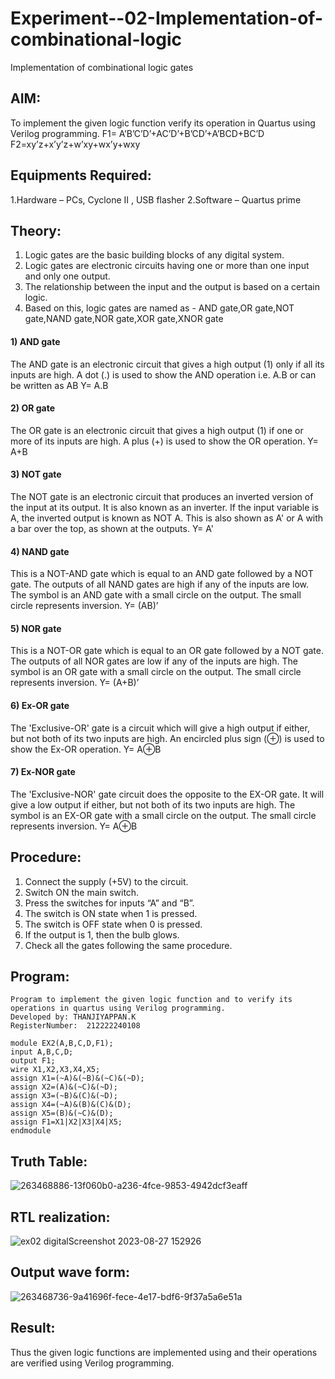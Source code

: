 # Experiment--02-Implementation-of-combinational-logic
Implementation of combinational logic gates
 
## AIM:
To implement the given logic function verify its operation in Quartus using Verilog programming.
 F1= A’B’C’D’+AC’D’+B’CD’+A’BCD+BC’D
F2=xy’z+x’y’z+w’xy+wx’y+wxy
 
## Equipments Required:
1.Hardware – PCs, Cyclone II , USB flasher
2.Software – Quartus prime

## Theory:

 1. Logic gates are the basic building blocks of any digital system.
 2. Logic gates are electronic circuits having one or more than one input and only one output.
 3. The relationship between the input and the output is based on a certain logic.
 4. Based on this, logic gates are named as - AND gate,OR gate,NOT gate,NAND gate,NOR gate,XOR gate,XNOR gate
#### 1) AND gate

The AND gate is an electronic circuit that gives a high output (1) only if all its inputs are high. A dot (.) is used to show the AND operation i.e. A.B or can be written as AB Y= A.B
#### 2) OR gate

The OR gate is an electronic circuit that gives a high output (1) if one or more of its inputs are high. A plus (+) is used to show the OR operation. Y= A+B
#### 3) NOT gate

The NOT gate is an electronic circuit that produces an inverted version of the input at its output. It is also known as an inverter. If the input variable is A, the inverted output is known as NOT A. This is also shown as A' or A with a bar over the top, as shown at the outputs. Y= A'
#### 4) NAND gate

This is a NOT-AND gate which is equal to an AND gate followed by a NOT gate. The outputs of all NAND gates are high if any of the inputs are low. The symbol is an AND gate with a small circle on the output. The small circle represents inversion. Y= (AB)’
#### 5) NOR gate

This is a NOT-OR gate which is equal to an OR gate followed by a NOT gate. The outputs of all NOR gates are low if any of the inputs are high. The symbol is an OR gate with a small circle on the output. The small circle represents inversion. Y= (A+B)’
#### 6) Ex-OR gate

The 'Exclusive-OR' gate is a circuit which will give a high output if either, but not both of its two inputs are high. An encircled plus sign (⊕) is used to show the Ex-OR operation. Y= A⊕B
#### 7) Ex-NOR gate

The 'Exclusive-NOR' gate circuit does the opposite to the EX-OR gate. It will give a low output if either, but not both of its two inputs are high. The symbol is an EX-OR gate with a small circle on the output. The small circle represents inversion. Y= A⊕B
 
## Procedure:

  1.  Connect the supply (+5V) to the circuit.
  2.  Switch ON the main switch.
  3.  Press the switches for inputs “A” and “B”.
  4.  The switch is ON state when 1 is pressed.
  5.  The switch is OFF state when 0 is pressed.
  6.  If the output is 1, then the bulb glows.
  7.  Check all the gates following the same procedure.

## Program:
```
Program to implement the given logic function and to verify its operations in quartus using Verilog programming.
Developed by: THANJIYAPPAN.K
RegisterNumber:  212222240108

module EX2(A,B,C,D,F1);
input A,B,C,D;
output F1;
wire X1,X2,X3,X4,X5;
assign X1=(~A)&(~B)&(~C)&(~D);
assign X2=(A)&(~C)&(~D);
assign X3=(~B)&(C)&(~D);
assign X4=(~A)&(B)&(C)&(D);
assign X5=(B)&(~C)&(D);
assign F1=X1|X2|X3|X4|X5;
endmodule

```
## Truth Table:
![263468886-13f060b0-a236-4fce-9853-4942dcf3eaff](https://github.com/22009011/Experiment--02-Implementation-of-combinational-logic-/assets/118343461/2e48a858-37e8-4113-b815-65fa3518e54a)

## RTL realization:
![ex02 digitalScreenshot 2023-08-27 152926](https://github.com/22009011/Experiment--02-Implementation-of-combinational-logic-/assets/118343461/34db92b0-08be-4768-ad14-01eee3bba259)

## Output wave form:
![263468736-9a41696f-fece-4e17-bdf6-9f37a5a6e51a](https://github.com/22009011/Experiment--02-Implementation-of-combinational-logic-/assets/118343461/fdc0fbb6-fe3e-4623-b104-a67bcdf6cc77)

## Result:
Thus the given logic functions are implemented using  and their operations are verified using Verilog programming.
